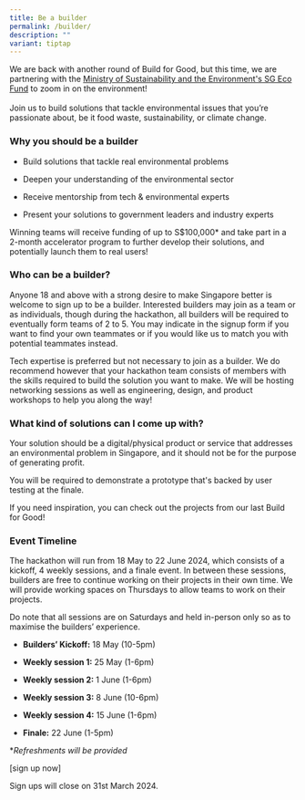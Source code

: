 ```yaml
---
title: Be a builder
permalink: /builder/
description: ""
variant: tiptap
---
```

<p>We are back with another round of Build for Good, but this time, we are
partnering with the <a href="https://www.mse.gov.sg/sgecofund/" rel="noopener noreferrer nofollow" target="_blank">Ministry of Sustainability and the Environment's SG Eco Fund</a> to
zoom in on the environment!
<br>
<br>Join us to build solutions that tackle environmental issues that you’re
passionate about, be it food waste, sustainability, or climate change.</p>
<h3><strong>Why you should be a builder</strong></h3>
<ul>
<li>
<p>Build solutions that tackle real environmental problems</p>
</li>
<li>
<p>Deepen your understanding of the environmental sector</p>
</li>
<li>
<p>Receive mentorship from tech &amp; environmental experts</p>
</li>
<li>
<p>Present your solutions to government leaders and industry experts</p>
</li>
</ul>
<p>Winning teams will receive funding of up to S$100,000* and take part in
a 2-month accelerator program to further develop their solutions, and potentially
launch them to real users!</p>
<h3><strong>Who can be a builder?</strong></h3>
<p>Anyone 18 and above with a strong desire to make Singapore better is welcome
to sign up to be a builder. Interested builders may join as a team or as
individuals, though during the hackathon, all builders will be required
to eventually form teams of 2 to 5. You may indicate in the signup form
if you want to find your own teammates or if you would like us to match
you with potential teammates instead.</p>
<p>Tech expertise is preferred but not necessary to join as a builder. We
do recommend however that your hackathon team consists of members with
the skills required to build the solution you want to make. We will be
hosting networking sessions as well as engineering, design, and product
workshops to help you along the way!</p>
<h3><strong>What kind of solutions can I come up with?</strong></h3>
<p>Your solution should be a digital/physical product or service that addresses
an environmental problem in Singapore, and it should not be for the purpose
of generating profit.</p>
<p>You will be required to demonstrate a prototype that's backed by user
testing at the finale.</p>
<p>If you need inspiration, you can check out the projects from our last
Build for Good!</p>
<h3><strong>Event Timeline</strong></h3>
<p>The hackathon will run from 18 May to 22 June 2024, which consists of
a kickoff, 4 weekly sessions, and a finale event. In between these sessions,
builders are free to continue working on their projects in their own time.
We will provide working spaces on Thursdays to allow teams to work on their
projects.</p>
<p>Do note that all sessions are on Saturdays and held in-person only so
as to maximise the builders’ experience.</p>
<ul data-tight="true" class="tight">
<li>
<p><strong>Builders’ Kickoff:</strong> 18 May (10-5pm)</p>
</li>
<li>
<p><strong>Weekly session 1:</strong> 25 May (1-6pm)</p>
</li>
<li>
<p><strong>Weekly session 2:</strong> 1 June (1-6pm)</p>
</li>
<li>
<p><strong>Weekly session 3:</strong> 8 June (10-6pm)</p>
</li>
<li>
<p><strong>Weekly session 4:</strong> 15 June (1-6pm)</p>
</li>
<li>
<p><strong>Finale:</strong> 22 June (1-5pm)</p>
</li>
</ul>
<p>*<em>Refreshments will be provided</em>
</p>
<p>[sign up now]</p>
<p>Sign ups will close on 31st March 2024.</p>